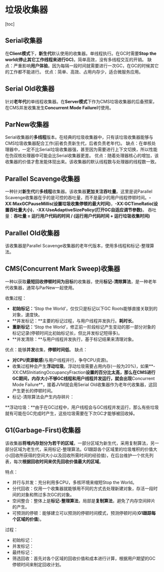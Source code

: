 # 垃圾收集器
[toc]

## Serial收集器
在**Client模式**下，**新生代**默认使用的收集器。单线程执行。在GC时需要**Stop the world(停止其它工作线程来进行GC)**。简单高效，没有多线程交互的开销。
缺点：严重影响**用户体验**。因为每隔一段时间就需要进行一次GC，在GC的时候其它的工作都不能进行。
优点：简单、高效、占用内存少，适合微服务应用。
## Serial Old收集器
针对**老年代**的单线程收集器。在**Server模式**下作为CMS垃圾收集器的后备预案，在CMS并发收集发生**Concurrent Mode Failure**时使用。
## ParNew收集器
Serial收集器的**多线程**版本。在经典的垃圾收集器中，只有该垃圾收集器能够与CMS垃圾收集器配合工作(前者负责新生代，后者负责老年代)。
缺点：在单核处理器中，一定不比Serial垃圾收集器强，甚至因为需要进行上下文切换，所以性能在伪双核处理器中可能会比Serial收集器更差。
优点：随着处理器核心的增加，该收集器的价值才愈发能体现出来。该收集器的默认线程数与处理器的线程数一致。
## Parallel Scavenge收集器
一种针对**新生代**的**多线程**收集器。该收集器**更加关注吞吐量**。这里是说Parallel Scavenge收集器在乎的是可控的吞吐量，而不是最少的用户线程停顿时间。**-XX:MaxGCPauseMillis(设置垃圾收集停顿的最大时间)**，**-XX:GCTimeRatio(设置吞吐量大小)**，**-XX:UseAdaptiveSizePolicy(打开GC自适应调节参数)**。
吞吐量：**吞吐量 = 运行用户代码的时间 / (运行用户代码时间 + 运行垃圾收集时间)**
## Parallel Old收集器
该收集器是Parallel Scavenge收集器的老年代版本，使用多线程和标记-整理算法。

## CMS(Concurrent Mark Sweep)收集器

一种以获取**最短回收停顿时间为目标**的收集器，使用**标记-清除算法**，是一种老年代收集器，通常与ParNew一起使用。

收集过程：
- **初始标记：**‘Stop the World’，仅仅只是标记以下GC Roots能够直接关联到的对象，速度快。
- **并发标记：**主要的标记过程，与用户线程并发执行。**耗时长**。
- **重新标记：**‘Stop the World’，修正前一阶段标记产生变动的那一部分对象的标记记录(停顿时间比初始标记长，但比并发标记短得多)。
- **并发清除：**与用户线程并发执行，基于标记结果来清理对象。

优点：能够**并发**收集，**停顿时间低**。
缺点：
- **对CPU资源敏感**(与用户线程并行，争夺CPU资源)。
- 收集过程种会产生**浮动垃圾**。浮动垃圾需要占用内存(一般为20%)，如果**-XX:CMSInitiatingOccupancyFraction**设置的百分比太高，那么在CMS进行GC期间，内存大小不够GC线程和用户线程并发运行，就会出现**Concurrent Mode Failure**，接着JVM就会用Serial Old收集器作为老年代收集器，这回产生更长的停顿时间。
- 标记-清除算法会产生内存碎片：

**浮动垃圾：**由于在GC过程中，用户线程会与GC线程并发运行，那么有些垃圾就有可能在GC完成时产生，这些垃圾需要在下次GC才能够被回收掉。

## G1(Garbage-First)收集器
该收集器**将堆内存划分为若干的区域**，一部分区域为新生代，采用复制算法，另一部分区域为老生代，采用标记-整理算法。G1跟踪各个区域里的垃圾堆积的价值大小(回收所获得的空间大小以及回收所需时间的经验值)，在后台维护一个优先列表，每次**根据回收时间来优先回收价值最大的区域**。

特点：
- 并行与并发：充分利用多CPU，多核环境来缩短Stop the World。
- 分代回收：仅用一个收集器就能够用不同的方式去处理新建对象，存活一段时间的对象和熬过多次GC的对象。
- 空间整合：整体上是**标记-整理算法**，局部是**复制算法**，避免了内存空间碎片的产生。
- 可预测的停顿：能够建立可以预测的停顿时间模式，预测停顿时间(**G1跟踪每个区域的价值**)。

过程：
- 初始标记：
- 并发标记：
- 最终标记：
- 筛选回收：首先对各个区域的回收价值和成本进行计算，根据用户期望的GC停顿时间来制定回收计划。